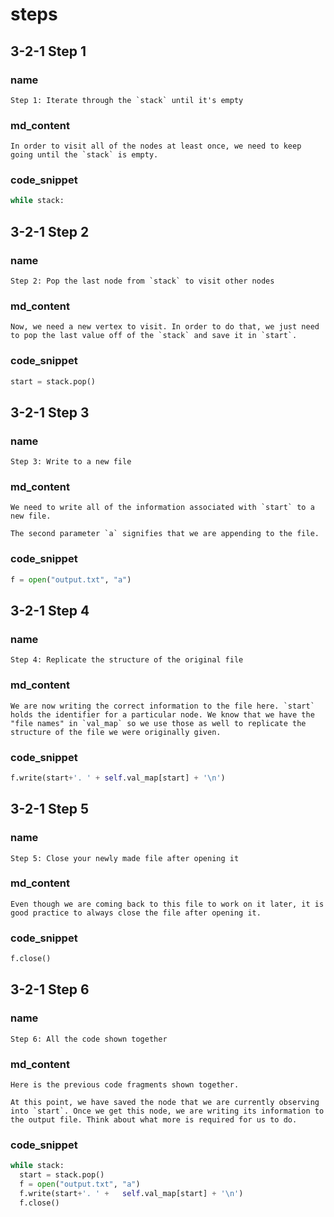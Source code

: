<!---title{print_ordered_file_structure() Function Part 2 Explained}--->

<!--badges={Python:18,Algorithms:18}-->

<!--concepts={directedGraphs, introToGraphs, useOfGraphs, Depth First Search (DFS), Stack Manipulation}-->

# steps

## 3-2-1 Step 1

### name

```
Step 1: Iterate through the `stack` until it's empty
```

### md_content

```
In order to visit all of the nodes at least once, we need to keep going until the `stack` is empty.
```

### code_snippet

```python
while stack: 
```
## 3-2-1 Step 2

### name

```
Step 2: Pop the last node from `stack` to visit other nodes
```

### md_content

```
Now, we need a new vertex to visit. In order to do that, we just need to pop the last value off of the `stack` and save it in `start`.
```

### code_snippet

```python
start = stack.pop()
```
## 3-2-1 Step 3

### name

```
Step 3: Write to a new file
```

### md_content

```
We need to write all of the information associated with `start` to a new file.

The second parameter `a` signifies that we are appending to the file.
```

### code_snippet

```python
f = open("output.txt", "a")
```
## 3-2-1 Step 4

### name

```
Step 4: Replicate the structure of the original file
```

### md_content

```
We are now writing the correct information to the file here. `start` holds the identifier for a particular node. We know that we have the "file names" in `val_map` so we use those as well to replicate the structure of the file we were originally given.
```

### code_snippet

```python
f.write(start+'. ' + self.val_map[start] + '\n')
```
## 3-2-1 Step 5

### name

```
Step 5: Close your newly made file after opening it
```

### md_content

```
Even though we are coming back to this file to work on it later, it is good practice to always close the file after opening it.
```

### code_snippet

```python
f.close()
```

## 3-2-1 Step 6

### name

```
Step 6: All the code shown together
```

### md_content

```
Here is the previous code fragments shown together.

At this point, we have saved the node that we are currently observing into `start`. Once we get this node, we are writing its information to the output file. Think about what more is required for us to do. 
```

### code_snippet

```python
while stack:
  start = stack.pop()
  f = open("output.txt", "a")
  f.write(start+'. ' +   self.val_map[start] + '\n')
  f.close()
```




